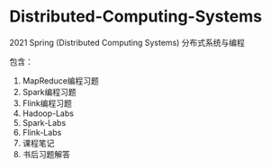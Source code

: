 # Distributed-Computing-Systems
2021 Spring (Distributed Computing Systems) 分布式系统与编程

包含：

1. MapReduce编程习题
2. Spark编程习题
3. Flink编程习题
4. Hadoop-Labs
5. Spark-Labs
6. Flink-Labs
7. 课程笔记
8. 书后习题解答
